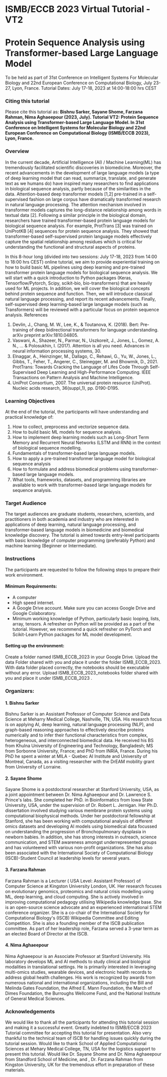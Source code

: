 # ISMB/ECCB 2023 Virtual Tutorial - VT2
# Protein Sequence Analysis using Transformer-based Large Language Model 
To be held as part of  31st Conference on Intelligent Systems For Molecular Biology and 22nd European Conference on Computational Biology, July 23-27, Lyon, France. 
Tutorial Dates: July 17-18, 2023 at 14:00-18:00 hrs CEST  
### Citing this tutorial
Please cite this tutorial as:
**Bishnu Sarker, Sayane Shome, Farzana Rahman, Nima Aghaeepour (2023, July). Tutorial VT2: Protein Sequence Analysis using Transformer-based Large Language Model. In 31st Conference on Intelligent Systems for Molecular Biology and 22nd European Conference on Computational Biology (ISMB/ECCB 2023), Lyon, France.**

### Overview
In the current decade, Artificial Intelligence (AI) / Machine Learning(ML) has tremendously facilitated scientific discoveries in biomedicine. Moreover, the recent advancements in the development of large language models (a type of deep learning model that can read, summarize, translate, and generate text as we humans do) have inspired many researchers to find applications in biological sequence analysis, partly because of the similarities in the data. Attention-based deep transformer models [1,2] pre-trained in a self-supervised fashion on large corpus have dramatically transformed research in natural language processing. The attention mechanism involved in transformer models captures the long-distance relationship among words in textual data [2]. Following a similar principle in the biological domain, researchers have trained transformer-based protein language models for biological sequence analysis. For example, ProtTrans [3] was trained on UniProtKB [4] sequences for protein sequence analysis. They showed that transformer-based self-supervised protein language models effectively capture the spatial relationship among residues which is critical for understanding the functional and structural aspects of proteins. 

In this 8-hour long (divided into two sessions: July 17-18, 2023 from 14:00 to 18:00 hrs CEST) online tutorial, we aim to provide experiential training on how to build basic ML pipelines using deep learning and pre-trained transformer protein language models for biological sequence analysis. We will start with a quick introduction to Python packages (Keras, Tensorflow/Pytorch, Scipy, scikit-bio, bio-transformers) that are heavily used for ML projects. In addition, we will cover the biological concepts behind protein sequence and function. Then, we will introduce classical natural language processing, and report its recent advancements. Finally, self-supervised deep learning-based large language models (such as Transformers) will be reviewed with a particular focus on protein sequence analysis. 
References 
1. Devlin, J., Chang, M. W., Lee, K., & Toutanova, K. (2018). Bert: Pre-training of deep bidirectional transformers for language understanding. arXiv preprint arXiv:1810.04805.
2. Vaswani, A., Shazeer, N., Parmar, N., Uszkoreit, J., Jones, L., Gomez, A. N., ... & Polosukhin, I. (2017). Attention is all you need. Advances in neural information processing systems, 30.
3. Elnaggar, A., Heinzinger, M., Dallago, C., Rehawi, G., Yu, W., Jones, L., Gibbs, T., Feher, T., Angerer, C., Steinegger, M. and Bhowmik, D., 2021. ProtTrans: Towards Cracking the Language of Lifes Code Through Self-Supervised Deep Learning and High-Performance Computing. IEEE Transactions on Pattern Analysis and Machine Intelligence. 
4. UniProt Consortium, 2007. The universal protein resource (UniProt). Nucleic acids research, 36(suppl_1), pp. D190-D195. 

### Learning Objectives 
At the end of the tutorial, the participants will have understanding and practical knowledge of: 

1. How to collect, preprocess and vectorize sequence data. 
2. How to build basic ML models for sequence analysis.
3. How to implement deep learning models such as Long-Short Term Memory and Recurrent Neural Networks (LSTM and RNN) in the context of biological sequence modelling.
4. Fundamentals of transformer-based large language models. 
5. How to apply a pre-trained transformer language model for biological sequence analysis 
6. How to formulate and address biomedical problems using transformer-based large language models. 
7. What tools, frameworks, datasets, and programming libraries are available to work with transformer-based large language models for sequence analysis.

### Target Audience
The target audiences are graduate students, researchers, scientists, and practitioners in both academia and industry who are interested in applications of deep learning, natural language processing, and transformer-based language models in biomedicine and biomedical knowledge discovery. The tutorial is aimed towards entry-level participants with basic knowledge of computer programming (preferably Python) and machine learning (Beginner or Intermediate). 

### Instructions
The participants are requested to follow the following steps to prepare their work environment. 

#### Minimum Requirements:

- A computer
- High speed internet. 
- A Google Drive account. Make sure you can access Google Drive and Google Colaboratory. 
- Minimum working knowledge of Python, particularly basic looping, lists, array, tensors. A refresher on Python will be provided as a part of the tutorial. However, we recommend a quick refresher  on PyTorch and Scikit-Learn  Python packages for ML model development. 

#### Setting up the environment:

Create a folder named ISMB_ECCB_2023  in your Google Drive.
Upload the data  Folder shared with you and place it under the folder ISMB_ECCB_2023. With data folder placed correctly, the notebooks should be executable without any error. 
Upload ISMB_ECCB_2023_notebooks  folder shared with you and place it under ISMB_ECCB_2023 .

### Organizers: 
#### 1. Bishnu Sarker 
Bishnu Sarker is an Assistant Professor of Computer Science and Data Science at Meharry Medical College, Nashville, TN, USA. His research focus is on applying AI, deep learning, natural language processing (NLP), and graph-based reasoning approaches to effectively describe proteins numerically and to infer their functional characteristics from complex, heterogeneous, and interconnected biomedical data. He received his BS from Khulna University of Engineering and Technology, Bangladesh; MS from Sorbonne University, France; and PhD from INRIA, France. During his PhD he spent a winter at MILA - Quebec AI Institute and University of Montreal, Canada, as a visiting researcher with the DrEAM mobility grant from University of Lorraine. 

#### 2. Sayane Shome 
Sayane Shome is a postdoctoral researcher at Stanford University, USA, as a joint appointment between Dr. Nima Aghaeepour and Dr. Lawrence S. Prince's labs. She completed her PhD. in Bioinformatics from Iowa State University, USA, under the supervision of Dr. Robert L. Jernigan. Her Ph.D. dissertation involved studying various membrane protein systems using computational biophysical methods. Under her postdoctoral fellowship at Stanford, she has been working with computational analysis of different omics datasets and developing AI models using biomedical data focussed on understanding the progression of Bronchopulmonary dysplasia in newborn babies. In addition, she has strong interests in outreach, science communication, and STEM awareness amongst underrepresented groups and has volunteered with various non-profit organizations. She has also been associated with the International Society of Computational Biology (ISCB)-Student Council at leadership levels for several years. 

#### 3. Farzana Rahman 
Farzana Rahman is a Lecturer ( USA Level: Assistant Professor) of Computer Science at Kingston University London, UK. Her research focuses on evolutionary genomics, proteomics and natural crisis modelling using ML, deep learning, and cloud computing. She is actively involved in improving computational pedagogy utilising Wikipedia knowledge base. She is an open-source science advocate and an experienced international STEM conference organizer. She is a co-chair of the International Society for Computational Biology's (ISCB) Wikipedia Committee and Editing Competition. She is also a founding member of the ISCB publication committee. As part of her leadership role, Farzana served a 3-year term as an elected Board of Director at the ISCB. 

#### 4. Nima Aghaeepour 
Nima Aghaeepour is an Associate Professor at Stanford University. His laboratory develops ML and AI methods to study clinical and biological modalities in translational settings. He is primarily interested in leveraging multi-omics studies, wearable devices, and electronic health records to address global health challenges. His work is recognized by awards from numerous national and international organizations, including the Bill and Melinda Gates Foundation, the Alfred E. Mann Foundation, the March of Dimes Foundation, the Burroughs Wellcome Fund, and the National Institute of General Medical Sciences. 


### Acknowledgements
We would like to thank all the participants for attending this tutorial session and making it a successful event. 
Greatly indebted to ISMB/ECCB 2023 Tutorial committee for accepting this tutorial for presentation. Also very thankful to the technical team of ISCB for handling issues quickly during the tutorial session.
Would like to thank School of Applied Computational Sciences at Mehary Medical College, TN, USA for the logistics support to present this tutorial. 
Would like Dr. Sayane Shome and Dr. Nima Aghaeepour  from Standford School of Medicine, and , Dr. Farzana Rahman from Kingston University, UK for the tremendous effort in preparation of these materials.  
